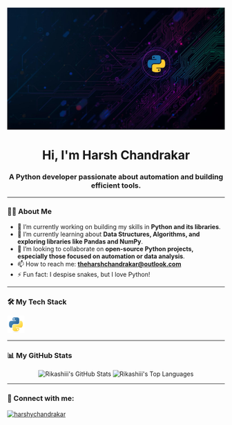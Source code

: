 <p align="center">
  <img src="https://github.com/Rikashiii/Rikashiii/blob/1397e0534bbd98f069a39e6cdf302d60f67cda7c/_Dynamic%20tech%20banner%20for%20coding%20profile.%20Abstract%20circuit%20board%20patterns%20and%20glowing%20data%20streams%20in%20dark%20mode%20colors%20(deep%20blues%2C%20purples%2C%20greens).%20Incorporate%20a%20stylized%2C%20subtle%20graphic%20of%20a%20snake%20or%20a%20.jpg" alt="Welcome to my profile!">
</p>

<h1 align="center">Hi, I'm Harsh Chandrakar</h1>
<h3 align="center">A Python developer passionate about automation and building efficient tools.</h3>

---

### 🙋‍♂️ About Me

- 🔭 I’m currently working on building my skills in **Python and its libraries**.
- 🌱 I’m currently learning about **Data Structures, Algorithms, and exploring libraries like Pandas and NumPy**.
- 👯 I’m looking to collaborate on **open-source Python projects, especially those focused on automation or data analysis**.
- 📫 How to reach me: **theharshchandrakar@outlook.com**
- ⚡ Fun fact: I despise snakes, but I love Python!

---

### 🛠️ My Tech Stack

<p align="left">
  <a href="https://www.python.org" target="_blank" rel="noreferrer">
    <img src="https://raw.githubusercontent.com/devicons/devicon/master/icons/python/python-original.svg" alt="python" width="40" height="40"/>
  </a>
  </p>

---

### 📊 My GitHub Stats

<p align="center">
  <img align="center" src="https://github-readme-stats.vercel.app/api?username=Rikashiii&show_icons=true&locale=en&theme=tokyonight" alt="Rikashiii's GitHub Stats" />
  <img align="center" src="https://github-readme-stats.vercel.app/api/top-langs?username=Rikashiii&layout=compact&langs_count=8&theme=tokyonight" alt="Rikashiii's Top Languages" />
</p>

---

### 🤝 Connect with me:

<p align="left">
<a href="https://linkedin.com/in/harshychandrakar" target="blank"><img align="center" src="https://raw.githubusercontent.com/rahuldkjain/github-profile-readme-generator/master/src/images/icons/Social/linked-in-alt.svg" alt="harshychandrakar" height="30" width="40" /></a>
</p>
